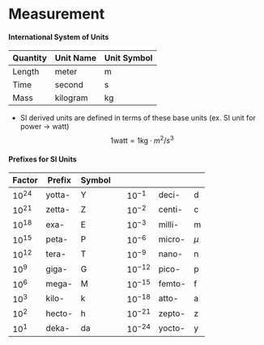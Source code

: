 # Measurement

#### International System of Units
|Quantity|Unit Name|Unit Symbol|
|---|---|---|
|Length| meter| m|
|Time| second| s|
|Mass|kilogram| kg|

- SI derived units are defined in terms of these base units (ex. SI unit for power -> watt)
$$ 1 \text{watt} = 1\text{kg}\cdot m^2/s^3$$

#### Prefixes for SI Units
|Factor|Prefix|Symbol|  ||||
|---|---|---|        ---|---|---|---|
|$10^{24}$|yotta-|Y|    |$10^{-1}$ |deci-  |d       |
|$10^{21}$|zetta-|Z|    |$10^{-2}$ |centi- |c       |
|$10^{18}$|exa-  |E|    |$10^{-3}$ |milli- |m       |
|$10^{15}$|peta- |P|    |$10^{-6}$ |micro- |$\mu$   |
|$10^{12}$|tera- |T|    |$10^{-9}$ |nano-  |n       |
|$10^9$ |giga- |G|      |$10^{-12}$|pico-  |p       |
|$10^6$ |mega- |M|      |$10^{-15}$|femto- |f       |
|$10^3$ |kilo- |k|      |$10^{-18}$|atto-  |a       |
|$10^2$ |hecto-|h|      |$10^{-21}$|zepto- |z       |
|$10^1$ |deka- |da|     |$10^{-24}$|yocto- |y       |

